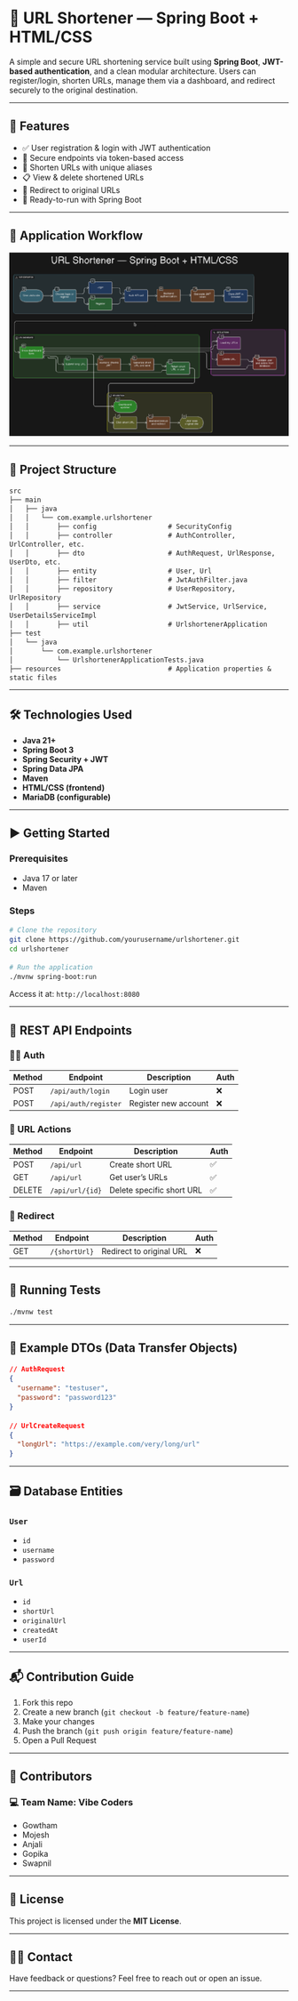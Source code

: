 
# 🔗 URL Shortener — Spring Boot + HTML/CSS

A simple and secure URL shortening service built using **Spring Boot**, **JWT-based authentication**, and a clean modular architecture. Users can register/login, shorten URLs, manage them via a dashboard, and redirect securely to the original destination.

---

## 📌 Features

- ✅ User registration & login with JWT authentication  
- 🔐 Secure endpoints via token-based access  
- 🔗 Shorten URLs with unique aliases  
- 📋 View & delete shortened URLs  
- 🚀 Redirect to original URLs  
- 🧪 Ready-to-run with Spring Boot  

---

## 🧭 Application Workflow

![URL Shortener Diagram](ProjectWorkfow.png)

---

## 📁 Project Structure

```
src
├── main
│   ├── java
│   │   └── com.example.urlshortener
│   │       ├── config                  # SecurityConfig
│   │       ├── controller              # AuthController, UrlController, etc.
│   │       ├── dto                     # AuthRequest, UrlResponse, UserDto, etc.
│   │       ├── entity                  # User, Url
│   │       ├── filter                  # JwtAuthFilter.java
│   │       ├── repository              # UserRepository, UrlRepository
│   │       ├── service                 # JwtService, UrlService, UserDetailsServiceImpl
│   │       ├── util                    # UrlshortenerApplication
├── test
│   └── java
│       └── com.example.urlshortener
│           └── UrlshortenerApplicationTests.java
├── resources                           # Application properties & static files
```

---

## 🛠️ Technologies Used

- **Java 21+**  
- **Spring Boot 3**  
- **Spring Security + JWT**  
- **Spring Data JPA**  
- **Maven**  
- **HTML/CSS (frontend)**  
- **MariaDB (configurable)**  

---

## ▶️ Getting Started

### Prerequisites
- Java 17 or later
- Maven

### Steps

```bash
# Clone the repository
git clone https://github.com/yourusername/urlshortener.git
cd urlshortener

# Run the application
./mvnw spring-boot:run
```

Access it at: `http://localhost:8080`

---

## 📮 REST API Endpoints

### 🧑‍💻 Auth

| Method | Endpoint             | Description           | Auth |
|--------|----------------------|-----------------------|------|
| POST   | `/api/auth/login`    | Login user            | ❌   |
| POST   | `/api/auth/register` | Register new account  | ❌   |

### 🔗 URL Actions

| Method | Endpoint         | Description              | Auth |
|--------|------------------|--------------------------|------|
| POST   | `/api/url`       | Create short URL         | ✅   |
| GET    | `/api/url`       | Get user’s URLs          | ✅   |
| DELETE | `/api/url/{id}`  | Delete specific short URL| ✅   |

### 🚀 Redirect

| Method | Endpoint          | Description              | Auth |
|--------|-------------------|--------------------------|------|
| GET    | `/{shortUrl}`     | Redirect to original URL | ❌   |

---

## 🧪 Running Tests

```bash
./mvnw test
```

---

## 🧩 Example DTOs (Data Transfer Objects)

```json
// AuthRequest
{
  "username": "testuser",
  "password": "password123"
}

// UrlCreateRequest
{
  "longUrl": "https://example.com/very/long/url"
}
```

---

## 🗃️ Database Entities

### `User`
- `id`
- `username`
- `password`

### `Url`
- `id`
- `shortUrl`
- `originalUrl`
- `createdAt`
- `userId`

---

## 📬 Contribution Guide

1. Fork this repo  
2. Create a new branch (`git checkout -b feature/feature-name`)  
3. Make your changes  
4. Push the branch (`git push origin feature/feature-name`)  
5. Open a Pull Request  

---

## 👥 Contributors

### 💻 Team Name: **Vibe Coders**

- Gowtham  
- Mojesh  
- Anjali  
- Gopika  
- Swapnil  

---

## 📄 License

This project is licensed under the **MIT License**.

---

## 🙋‍♂️ Contact

Have feedback or questions? Feel free to reach out or open an issue.

---
